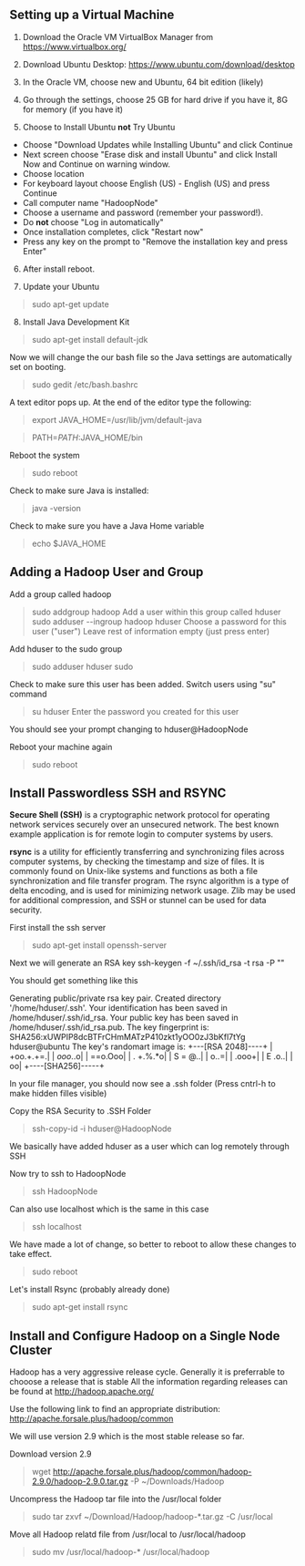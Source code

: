 ## Setting up a Virtual Machine

1. Download the Oracle VM VirtualBox Manager from https://www.virtualbox.org/
2. Download Ubuntu Desktop: https://www.ubuntu.com/download/desktop

3. In the Oracle VM, choose new and Ubuntu, 64 bit edition (likely)

4. Go through the settings, choose 25 GB for hard drive if you have it, 8G for memory (if you have it)

5. Choose to Install Ubuntu <b>not</b> Try Ubuntu
- Choose "Download Updates while Installing Ubuntu" and click Continue 
- Next screen choose "Erase disk and install Ubuntu" and click Install Now and Continue on warning window.
- Choose location 
- For keyboard layout choose English (US) - English (US) and press Continue
- Call computer name "HadoopNode"
- Choose a username and password (remember your password!).
- Do <b>not</b> choose "Log in automatically"
- Once installation completes, click "Restart now"
- Press any key on the prompt to "Remove the installation key and press Enter"

6. After install reboot.

7. Update your Ubuntu

> sudo apt-get update

8. Install Java Development Kit 

> sudo apt-get install default-jdk

Now we will change the our bash file so the Java settings are automatically set on booting.

> sudo gedit /etc/bash.bashrc

A text editor pops up.  At the end of the editor type the following:
> export JAVA_HOME=/usr/lib/jvm/default-java

> PATH=$PATH:$JAVA_HOME/bin

Reboot the system
> sudo reboot

Check to make sure Java is installed:

> java -version

Check to make sure you have a Java Home variable
>echo $JAVA_HOME

## Adding a Hadoop User and Group

Add a group called hadoop
>sudo addgroup hadoop
Add a user within this group called hduser
>sudo adduser --ingroup hadoop hduser
Choose a password for this user ("user")
Leave rest of information empty (just press enter)

Add hduser to the sudo group 
> sudo adduser hduser sudo

Check to make sure this user has been added. Switch users using "su" command
> su hduser
Enter the password you created for this user

You should see your prompt changing to hduser@HadoopNode 

Reboot your machine again
> sudo reboot

## Install Passwordless SSH and RSYNC

<b>Secure Shell (SSH)</b> is a cryptographic network protocol for operating network services securely over an unsecured network. The best known example application is for remote login to computer systems by users.

<b>rsync</b> is a utility for efficiently transferring and synchronizing files across computer systems, by checking the timestamp and size of files. It is commonly found on Unix-like systems and functions as both a file synchronization and file transfer program. The rsync algorithm is a type of delta encoding, and is used for minimizing network usage. Zlib may be used for additional compression, and SSH or stunnel can be used for data security.

First install the ssh server
> sudo apt-get install openssh-server

Next we will generate an RSA key
ssh-keygen -f ~/.ssh/id_rsa -t rsa -P ""

You should get something like this

Generating public/private rsa key pair.
Created directory '/home/hduser/.ssh'.
Your identification has been saved in /home/hduser/.ssh/id_rsa.
Your public key has been saved in /home/hduser/.ssh/id_rsa.pub.
The key fingerprint is:
SHA256:xUWPIP8dcBTFrCHmMATzP410zkt1yOO0zJ3bKfl7tYg hduser@ubuntu
The key's randomart image is:
+---[RSA 2048]----+
|        +oo.+.+=.|
|         *ooo*..o|
|          ==o.Ooo|
|         . +.%.*o|
|        S   = @..|
|             o..=|
|            .ooo+|
|           E .o..|
|               oo|
+----[SHA256]-----+

In your file manager, you should now see a .ssh folder (Press cntrl-h to make hidden filles visible)


Copy the RSA Security to .SSH Folder
> ssh-copy-id -i hduser@HadoopNode

We basically have added hduser as a user which can log remotely through SSH

Now try to ssh to HadoopNode
> ssh HadoopNode

Can also use localhost which is the same in this case
> ssh localhost

We have made a lot of change, so better to reboot to allow these changes to take effect.
> sudo reboot

Let's install Rsync (probably already done)

>sudo apt-get install rsync

## Install and Configure Hadoop on a Single Node Cluster

Hadoop has a very aggressive release cycle.  Generally it is preferrable to chooose a release that is stable
All the information regarding releases can be found at http://hadoop.apache.org/

Use the following link to find an appropriate distribution: http://apache.forsale.plus/hadoop/common

We will use version 2.9 which is the most stable release so far.

Download version 2.9
> wget http://apache.forsale.plus/hadoop/common/hadoop-2.9.0/hadoop-2.9.0.tar.gz -P ~/Downloads/Hadoop

Uncompress the Hadoop tar file into the /usr/local folder
> sudo tar zxvf ~/Download/Hadoop/hadoop-*.tar.gz -C /usr/local

Move all Hadoop relatd file from /usr/local to /usr/local/hadoop
>sudo mv /usr/local/hadoop-* /usr/local/hadoop


